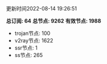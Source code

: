 更新时间2022-08-14 19:26:51

**总订阅: 64**
**总节点: 9262**
**有效节点: 1988**
- trojan节点: 100
- v2ray节点: 1622
- ssr节点: 1
- ss节点: 265
